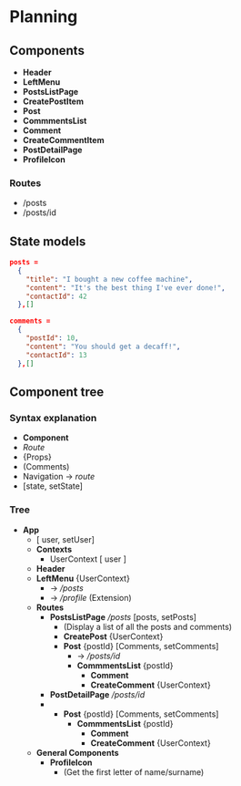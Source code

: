 # Planning

## Components

- **Header**
- **LeftMenu**
- **PostsListPage**
- **CreatePostItem**
- **Post**
- **CommmentsList**
- **Comment**
- **CreateCommentItem**
- **PostDetailPage**
- **ProfileIcon**

### Routes

- /posts
- /posts/id

## State models

```json
posts =
  {
    "title": "I bought a new coffee machine",
    "content": "It's the best thing I've ever done!",
    "contactId": 42
  },[]
```

```json
comments =
  {
    "postId": 10,
    "content": "You should get a decaff!",
    "contactId": 13
  },[]
```

## Component tree

### Syntax explanation

- **Component**
- _Route_
- {Props}
- (Comments)
- Navigation -> _route_
- [state, setState]

### Tree

- **App**
  - [ user, setUser]
  - **Contexts**
    - UserContext [ user ]
  - **Header**
  - **LeftMenu** {UserContext}
    - -> _/posts_
    - -> _/profile_ (Extension)
  - **Routes**
    - **PostsListPage** _/posts_ [posts, setPosts]
      - (Display a list of all the posts and comments)
      - **CreatePost** {UserContext}
      - **Post** {postId} [Comments, setComments]
        - -> _/posts/id_
        - **CommmentsList** {postId}
          - **Comment**
          - **CreateComment** {UserContext}
    - **PostDetailPage** _/posts/id_
    - - **Post** {postId} [Comments, setComments]
        - **CommmentsList** {postId}
          - **Comment**
          - **CreateComment** {UserContext}
  - **General Components**
    - **ProfileIcon**
      - (Get the first letter of name/surname)
